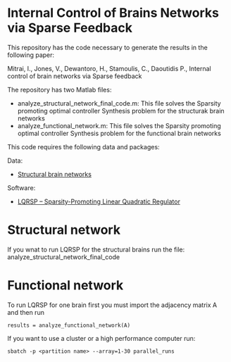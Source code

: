 # Internal Control of Brains Networks via Sparse Feedback

This repository has the code necessary to generate the results in the following paper:

Mitrai, I., Jones, V., Dewantoro, H., Stamoulis, C., Daoutidis P., Internal control of brain networks via Sparse feedback

The repository has two Matlab files:

 - analyze_structural_network_final_code.m: This file solves the Sparsity promoting optimal controller Synthesis problem for the structurak brain networks
 - analyze_functional_network.m: This file solves the Sparsity promoting optimal controller Synthesis problem for the functional brain networks


This code requires the following data and packages:

Data: 
- [Structural brain networks](https://complexsystemsupenn.com/s/NCTfMRI30SubScale60_ROI_volcorrected.mat) 

Software:
- [LQRSP – Sparsity-Promoting Linear Quadratic Regulator](http://www.ece.umn.edu/users/mihailo/software/lqrsp/)

# Structural network
If you wnat to run LQRSP for the structural brains run the file: analyze_structural_network_final_code

# Functional network
To run LQRSP for one brain first you must import the adjacency matrix A and then run
```
results = analyze_functional_network(A)
```

If you want to use a cluster or a high performance computer run:
```
sbatch -p <partition name> --array=1-30 parallel_runs
```
